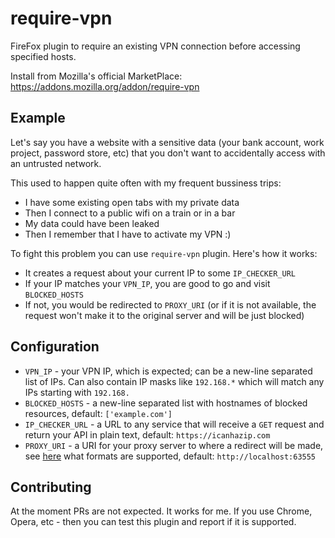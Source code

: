 # require-vpn

FireFox plugin to require an existing VPN connection before accessing specified hosts.

Install from Mozilla's official MarketPlace: https://addons.mozilla.org/addon/require-vpn

## Example

Let's say you have a website with a sensitive data (your bank account, work project, password store, etc) that you don't want to accidentally access with an untrusted network.

This used to happen quite often with my frequent bussiness trips:
- I have some existing open tabs with my private data
- Then I connect to a public wifi on a train or in a bar
- My data could have been leaked
- Then I remember that I have to activate my VPN :)

To fight this problem you can use `require-vpn` plugin.
Here's how it works:
- It creates a request about your current IP to some `IP_CHECKER_URL`
- If your IP matches your `VPN_IP`, you are good to go and visit `BLOCKED_HOSTS`
- If not, you would be redirected to `PROXY_URI` (or if it is not available, the request won't make it to the original server and will be just blocked)

## Configuration

- `VPN_IP` - your VPN IP, which is expected; can be a new-line separated list of IPs. Can also contain IP masks like `192.168.*` which will match any IPs starting with `192.168.`
- `BLOCKED_HOSTS` - a new-line separated list with hostnames of blocked resources, default: `['example.com']`
- `IP_CHECKER_URL` - a URL to any service that will receive a `GET` request and return your API in plain text, default: `https://icanhazip.com`
- `PROXY_URI` - a URI for your proxy server to where a redirect will be made, see [here](https://developer.mozilla.org/en-US/docs/Mozilla/Add-ons/WebExtensions/API/proxy/ProxyInfo) what formats are supported, default: `http://localhost:63555`

## Contributing

At the moment PRs are not expected. It works for me.
If you use Chrome, Opera, etc - then you can test this plugin and report if it is supported.
